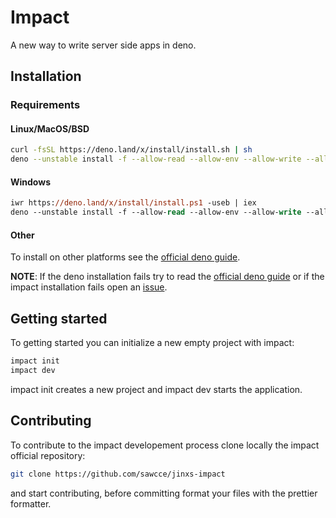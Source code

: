 # Impact
A new way to write server side apps in deno.

## Installation
### Requirements
#### Linux/MacOS/BSD
```bash
curl -fsSL https://deno.land/x/install/install.sh | sh
deno --unstable install -f --allow-read --allow-env --allow-write --allow-net --import-map=import_map.json --name impact https://raw.githubusercontent.com/sawcce/jinxs-impact/master/cli.ts
```

#### Windows
```ps
iwr https://deno.land/x/install/install.ps1 -useb | iex
deno --unstable install -f --allow-read --allow-env --allow-write --allow-net --import-map=import_map.json --name impact https://raw.githubusercontent.com/sawcce/jinxs-impact/master/cli.ts
```

#### Other
To install on other platforms see the [official deno
guide](https://deno.land/manual@v1.19.0/getting_started/installation).

**NOTE**: If the deno installation fails try to read the [official deno
guide](https://deno.land/manual@v1.19.0/getting_started/installation) or if the
impact installation fails open an
[issue](https://github.com/sawcce/jinxs-impact/issues).

## Getting started
To getting started you can initialize a new empty project with impact:
```bash
impact init
impact dev
```
impact init creates a new project and impact dev starts the application.

## Contributing
To contribute to the impact developement process clone locally the impact official repository:
```bash
git clone https://github.com/sawcce/jinxs-impact
```
and start contributing, before committing format your files with the prettier formatter.

